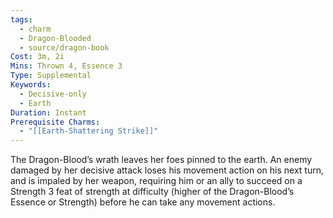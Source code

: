 ```yaml
---
tags:
  - charm
  - Dragon-Blooded
  - source/dragon-book
Cost: 3m, 2i
Mins: Thrown 4, Essence 3
Type: Supplemental
Keywords:
  - Decisive-only
  - Earth
Duration: Instant
Prerequisite Charms:
  - "[[Earth-Shattering Strike]]"
---
```

The Dragon-Blood’s wrath leaves her foes pinned to the earth. An enemy damaged by her decisive attack loses his movement action on his next turn, and is impaled by her weapon, requiring him or an ally to succeed on a Strength 3 feat of strength at difficulty (higher of the Dragon-Blood’s Essence or Strength) before he can take any movement actions.